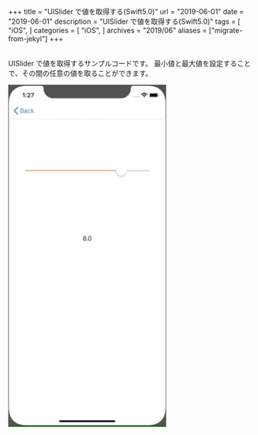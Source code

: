 +++
title = "UISlider で値を取得する(Swift5.0)"
url = "2019-06-01"
date = "2019-06-01"
description = "UISlider で値を取得する(Swift5.0)"
tags = [
    "iOS",
]
categories = [
    "iOS",
]
archives = "2019/06"
aliases = ["migrate-from-jekyl"]
+++

<br>
UISlider で値を取得するサンプルコードです。
最小値と最大値を設定することで、その間の任意の値を取ることができます。

![alt](1.gif)


<script src="https://gist.github.com/O-Junpei/07199c16047be78181bfdeb4394c5467.js"></script>
